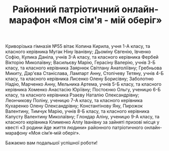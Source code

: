 ﻿---
title: Районний патріотичний онлайн-марафон «Моя сім'я - мій оберіг»
---

Криворізька гімназія №55 вітає Копина Кирила, учня 1-А класу, та класного керівника Мугак Ніну Іванівну; Дьоміну Євгенію, Івченко Софію, Кулика Даніла, учнів 3-А класу, та класного керівника Фербей Вікторію Миколаївну; Васильєву Марію, Герасіну Валерію, учнів 3-Б класу, та класного керівника Заярнюк Світлану Анатоліївну; Гребньова Микиту, Дар'єва Станіслава, Лампарт Анну, Стопічеву Тетяну, учнів 4-Б класу, та класного керівника Лисенко Олену Борисівну; Заболотню Надію, Марченко Анну, Мельника Артема, учнів 5-Б класу, та класного керівника Хоменко Анастасію Юріївну; Постоєнко Ольгу, ученицю 6-Б класу, та класного керівника Рзаєву Наталію Олександрівну; Леончикову Поліну, ученицю 7-А класу, та класного керівника Кухаренко Олену Олександрівну; Константінову Яну, Пирожок Валентину, Тимчук Марію, учнів 8-Б класу, та класного керівника Капусту Валентину Миколаївну; Глондар Аліну, ученицю 9-А класу, та класного керівника Клименко Аллу Іванівну за зайняті призові місця у квесті «З родини йде життя людини» районного патріотичного онлайн-марафону «Моя сім’я-мій оберіг».

Бажаємо вам подальшої успішної роботи!

<slideshow />
